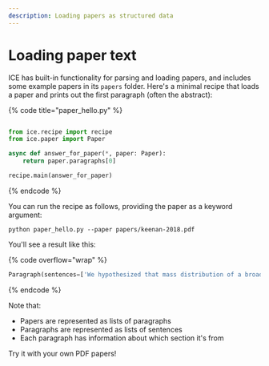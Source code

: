 ```yaml
---
description: Loading papers as structured data
---
```


# Loading paper text

ICE has built-in functionality for parsing and loading papers, and includes some example papers in its `papers` folder. Here's a minimal recipe that loads a paper and prints out the first paragraph (often the abstract):

{% code title="paper_hello.py" %}
```python

from ice.recipe import recipe
from ice.paper import Paper

async def answer_for_paper(*, paper: Paper):
    return paper.paragraphs[0]

recipe.main(answer_for_paper)
```
{% endcode %}

You can run the recipe as follows, providing the paper as a keyword argument:

```shell
python paper_hello.py --paper papers/keenan-2018.pdf
```

You'll see a result like this:

{% code overflow="wrap" %}
```python
Paragraph(sentences=['We hypothesized that mass distribution of a broad-spectrum antibiotic agent to preschool children would reduce mortality in areas of sub-Saharan Africa that are currently far from meeting the Sustainable Development Goals of the United Nations.'], sections=[Section(title='Abstract', number=None)], section_type='abstract')
```
{% endcode %}

Note that:

* Papers are represented as lists of paragraphs
* Paragraphs are represented as lists of sentences
* Each paragraph has information about which section it's from

Try it with your own PDF papers!
